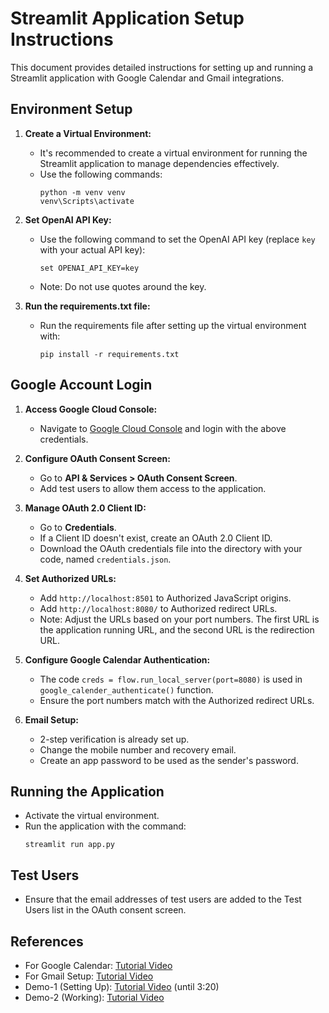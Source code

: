 
# Streamlit Application Setup Instructions

This document provides detailed instructions for setting up and running a Streamlit application with Google Calendar and Gmail integrations.

## Environment Setup

1. **Create a Virtual Environment:**
   - It's recommended to create a virtual environment for running the Streamlit application to manage dependencies effectively.
   - Use the following commands:
     ```
     python -m venv venv
     venv\Scripts\activate
     ```

2. **Set OpenAI API Key:**
   - Use the following command to set the OpenAI API key (replace `key` with your actual API key):
     ```
     set OPENAI_API_KEY=key
     ```
   - Note: Do not use quotes around the key.

3. **Run the requirements.txt file:**
   - Run the requirements file after setting up the virtual environment with:
     ```
     pip install -r requirements.txt
     ```

## Google Account Login

1. **Access Google Cloud Console:**
   - Navigate to [Google Cloud Console](https://console.cloud.google.com/) and login with the above credentials.

2. **Configure OAuth Consent Screen:**
   - Go to **API & Services > OAuth Consent Screen**.
   - Add test users to allow them access to the application.

3. **Manage OAuth 2.0 Client ID:**
   - Go to **Credentials**.
   - If a Client ID doesn't exist, create an OAuth 2.0 Client ID.
   - Download the OAuth credentials file into the directory with your code, named `credentials.json`.

4. **Set Authorized URLs:**
   - Add `http://localhost:8501` to Authorized JavaScript origins.
   - Add `http://localhost:8080/` to Authorized redirect URLs.
   - Note: Adjust the URLs based on your port numbers. The first URL is the application running URL, and the second URL is the redirection URL.

5. **Configure Google Calendar Authentication:**
   - The code `creds = flow.run_local_server(port=8080)` is used in `google_calender_authenticate()` function.
   - Ensure the port numbers match with the Authorized redirect URLs.

6. **Email Setup:**
   - 2-step verification is already set up.
   - Change the mobile number and recovery email.
   - Create an app password to be used as the sender's password.

## Running the Application

- Activate the virtual environment.
- Run the application with the command:
  ```
  streamlit run app.py
  ```

## Test Users

- Ensure that the email addresses of test users are added to the Test Users list in the OAuth consent screen.

## References

- For Google Calendar: [Tutorial Video](https://youtu.be/B2E82UPUnOY?si=vrKmuRT8WE1qmyva)
- For Gmail Setup: [Tutorial Video](https://youtu.be/hXiPshHn9Pw?si=m7yz4FvJBRRbrD9F)
- Demo-1 (Setting Up): [Tutorial Video](https://drive.google.com/file/d/1fuTET-B2Ow3UZGuHTBIPtsU7OmG7x5gW/view?usp=sharing) (until 3:20)
- Demo-2 (Working): [Tutorial Video](https://drive.google.com/file/d/1kTOJnVYaSjZzT5uCuOi2bZphp-ukvRvt/view?usp=sharing)
